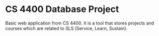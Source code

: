 # CS 4400 Database Project

Basic web application from CS 4400. It is a tool	that	stores	projects	and	courses	which	are	related	to SLS (Service,	Learn,	Sustain).
